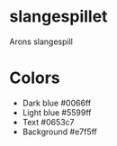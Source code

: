 # slangespillet

Arons slangespill

# Colors

- Dark blue #0066ff
- Light blue #5599ff
- Text #0653c7
- Background #e7f5ff
